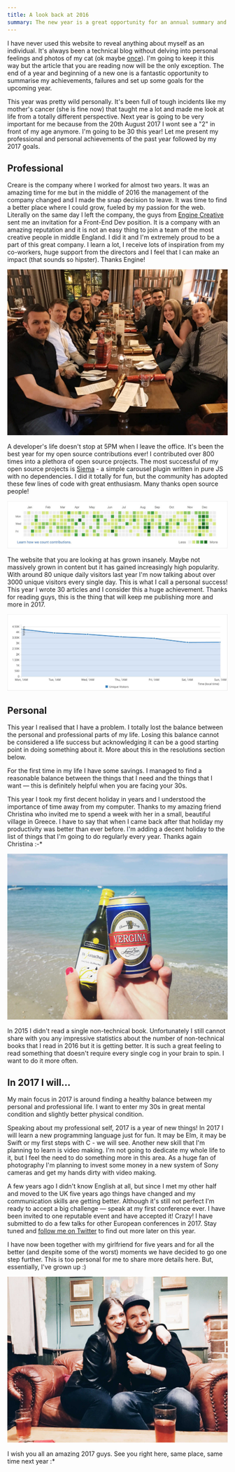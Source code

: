 ```yaml
---
title: A look back at 2016
summary: The new year is a great opportunity for an annual summary and a great time to set new goals for the upcoming year. Time to reveal a bit of the professional and personal sides of myself.
---
```


I have never used this website to reveal anything about myself as an individual. It's always been a technical blog without delving into personal feelings and photos of my cat (ok maybe [once](https://pawelgrzybek.com/image-tag-vs-background-property/)). I'm going to keep it this way but the article that you are reading now will be the only exception. The end of a year and beginning of a new one is a fantastic opportunity to summarise my achievements, failures and set up some goals for the upcoming year.

This year was pretty wild personally. It's been full of tough incidents like my mother's cancer (she is fine now) that taught me a lot and made me look at life from a totally different perspective. Next year is going to be very important for me because from the 20th August 2017 I wont see a "2" in front of my age anymore. I'm going to be 30 this year! Let me present my professional and personal achievements of the past year followed by my 2017 goals.

## Professional

Creare is the company where I worked for almost two years. It was an amazing time for me but in the middle of 2016 the management of the company changed and I made the snap decision to leave. It was time to find a better place where I could grow, fueled by my passion for the web. Literally on the same day I left the company, the guys from [Engine Creative](https://www.enginecreative.co.uk/) sent me an invitation for a Front-End Dev position. It is a company with an amazing reputation and it is not an easy thing to join a team of the most creative people in middle England. I did it and I'm extremely proud to be a part of this great company. I learn a lot, I receive lots of inspiration from my co-workers, huge support from the directors and I feel that I can make an impact (that sounds so hipster). Thanks Engine!

![Engine Creative Team](2017-01-03-1.jpg)

A developer's life doesn't stop at 5PM when I leave the office. It's been the best year for my open source contributions ever! I contributed over 800 times into a plethora of open source projects. The most successful of my open source projects is [Siema](https://pawelgrzybek.github.io/siema/) - a simple carousel plugin written in pure JS with no dependencies. I did it totally for fun, but the community has adopted these few lines of code with great enthusiasm. Many thanks open source people!

![GitHub contribution graph in 2016](2017-01-03-2.jpg)

The website that you are looking at has grown insanely. Maybe not massively grown in content but it has gained increasingly high popularity. With around 80 unique daily visitors last year I'm now talking about over 3000 unique visitors every single day. This is what I call a personal success! This year I wrote 30 articles and I consider this a huge achievement. Thanks for reading guys, this is the thing that will keep me publishing more and more in 2017.

![Unique visitor on my website in December 2016](2017-01-03-3.jpg)

## Personal

This year I realised that I have a problem. I totally lost the balance between the personal and professional parts of my life. Losing this balance cannot be considered a life success but acknowledging it can be a good starting point in doing something about it. More about this in the resolutions section below.

For the first time in my life I have some savings. I managed to find a reasonable balance between the things that I need and the things that I want — this is definitely helpful when you are facing your 30s.

This year I took my first decent holiday in years and I understood the importance of time away from my computer. Thanks to my amazing friend Christina who invited me to spend a week with her in a small, beautiful village in Greece. I have to say that when I came back after that holiday my productivity was better than ever before. I'm adding a decent holiday to the list of things that I'm going to do regularly every year. Thanks again Christina :-*

![Beach in Pefkohori with Christina](2017-01-03-4.jpg)

In 2015 I didn't read a single non-technical book. Unfortunately I still cannot share with you any impressive statistics about the number of non-technical books that I read in 2016 but it is getting better. It is such a great feeling to read something that doesn't require every single cog in your brain to spin. I want to do it more often.

## In 2017 I will...

My main focus in 2017 is around finding a healthy balance between my personal and professional life. I want to enter my 30s in great mental condition and slightly better physical condition.

Speaking about my professional self, 2017 is a year of new things! In 2017 I will learn a new programming language just for fun. It may be Elm, it may be Swift or my first steps with C - we will see. Another new skill that I'm planning to learn is video making. I'm not going to dedicate my whole life to it, but I feel the need to do something more in this area. As a huge fan of photography I'm planning to invest some money in a new system of Sony cameras and get my hands dirty with video making.

A few years ago I didn't know English at all, but since I met my other half and moved to the UK five years ago things have changed and my communication skills are getting better. Although it's still not perfect I'm ready to accept a big challenge — speak at my first conference ever. I have been invited to one reputable event and have accepted it! Crazy! I have submitted to do a few talks for other European conferences in 2017. Stay tuned and [follow me on Twitter](https://twitter.com/pawelgrzybek) to find out more later on this year.

I have now been together with my girlfriend for five years and for all the better (and despite some of the worst) moments we have decided to go one step further. This is too personal for me to share more details here. But, essentially, I've grown up :)

![My girlfriend Olga and myself](2017-01-03-5.jpg)

I wish you all an amazing 2017 guys. See you right here, same place, same time next year :*
